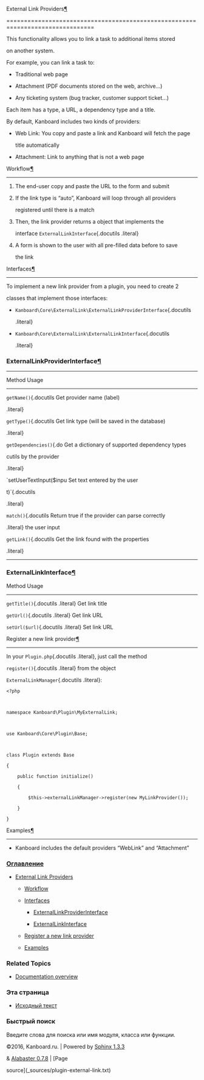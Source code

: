 External Link Providers[¶](#external-link-providers "Ссылка на этот заголовок")

===============================================================================



This functionality allows you to link a task to additional items stored

on another system.



For example, you can link a task to:



-   Traditional web page

-   Attachment (PDF documents stored on the web, archive...)

-   Any ticketing system (bug tracker, customer support ticket...)



Each item has a type, a URL, a dependency type and a title.



By default, Kanboard includes two kinds of providers:



-   Web Link: You copy and paste a link and Kanboard will fetch the page

    title automatically

-   Attachment: Link to anything that is not a web page



Workflow[¶](#workflow "Ссылка на этот заголовок")

-------------------------------------------------



1.  The end-user copy and paste the URL to the form and submit

2.  If the link type is “auto”, Kanboard will loop through all providers

    registered until there is a match

3.  Then, the link provider returns a object that implements the

    interface `ExternalLinkInterface`{.docutils .literal}

4.  A form is shown to the user with all pre-filled data before to save

    the link



Interfaces[¶](#interfaces "Ссылка на этот заголовок")

-----------------------------------------------------



To implement a new link provider from a plugin, you need to create 2

classes that implement those interfaces:



-   `Kanboard\Core\ExternalLink\ExternalLinkProviderInterface`{.docutils

    .literal}

-   `Kanboard\Core\ExternalLink\ExternalLinkInterface`{.docutils

    .literal}



### ExternalLinkProviderInterface[¶](#externallinkproviderinterface "Ссылка на этот заголовок")



  ------------------------------------------------------------------------

  Method                  Usage

  ----------------------- ------------------------------------------------

  `getName()`{.docutils   Get provider name (label)

  .literal}               



  `getType()`{.docutils   Get link type (will be saved in the database)

  .literal}               



  `getDependencies()`{.do Get a dictionary of supported dependency types

  cutils                  by the provider

  .literal}               



  `setUserTextInput($inpu Set text entered by the user

  t)`{.docutils           

  .literal}               



  `match()`{.docutils     Return true if the provider can parse correctly

  .literal}               the user input



  `getLink()`{.docutils   Get the link found with the properties

  .literal}               

  ------------------------------------------------------------------------



### ExternalLinkInterface[¶](#externallinkinterface "Ссылка на этот заголовок")



  Method                                 Usage

  -------------------------------------- ---------------------------------

  `getTitle()`{.docutils .literal}       Get link title

  `getUrl()`{.docutils .literal}         Get link URL

  `setUrl($url)`{.docutils .literal}     Set link URL



Register a new link provider[¶](#register-a-new-link-provider "Ссылка на этот заголовок")

-----------------------------------------------------------------------------------------



In your `Plugin.php`{.docutils .literal}, just call the method

`register()`{.docutils .literal} from the object

`ExternalLinkManager`{.docutils .literal}:



    <?php



    namespace Kanboard\Plugin\MyExternalLink;



    use Kanboard\Core\Plugin\Base;



    class Plugin extends Base

    {

        public function initialize()

        {

            $this->externalLinkManager->register(new MyLinkProvider());

        }

    }



Examples[¶](#examples "Ссылка на этот заголовок")

-------------------------------------------------



-   Kanboard includes the default providers “WebLink” and “Attachment”



### [Оглавление](index.markdown)



-   [External Link Providers](#)

    -   [Workflow](#workflow)

    -   [Interfaces](#interfaces)

        -   [ExternalLinkProviderInterface](#externallinkproviderinterface)

        -   [ExternalLinkInterface](#externallinkinterface)

    -   [Register a new link provider](#register-a-new-link-provider)

    -   [Examples](#examples)



### Related Topics



-   [Documentation overview](index.markdown)



### Эта страница



-   [Исходный текст](_sources/plugin-external-link.txt)



### Быстрый поиск



Введите слова для поиска или имя модуля, класса или функции.



©2016, Kanboard.ru. | Powered by [Sphinx 1.3.3](http://sphinx-doc.org/)

& [Alabaster 0.7.8](https://github.com/bitprophet/alabaster) | [Page

source](_sources/plugin-external-link.txt)

